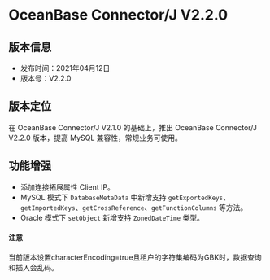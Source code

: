 # OceanBase Connector/J V2.2.0

## 版本信息

- 发布时间：2021年04月12日
- 版本号：V2.2.0

## 版本定位

在 OceanBase Connector/J V2.1.0 的基础上，推出 OceanBase Connector/J V2.2.0 版本，提高 MySQL 兼容性，常规业务可使用。

## 功能增强

- 添加连接拓展属性 Client IP。
- MySQL 模式下 `DatabaseMetaData` 中新增支持 `getExportedKeys`、`getImportedKeys`、`getCrossReference`、`getFunctionColumns` 等方法。
- Oracle 模式下 `setObject` 新增支持 `ZonedDateTime` 类型。


<main id="notice" type='notice'>
   <h4>注意</h4>
   <p>当前版本设置characterEncoding=true且租户的字符集编码为GBK时，数据查询和插入会乱码。</p>
</main>
